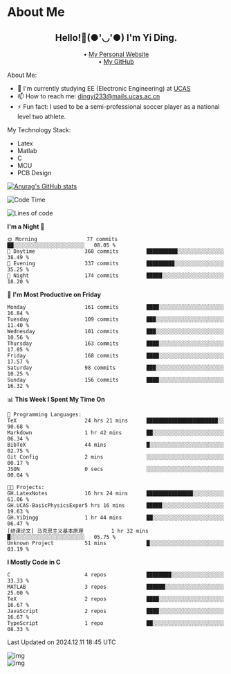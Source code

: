# About Me

<h2 style="text-align:center;"> Hello!👋(●'◡'●) I'm Yi Ding.</h2>

<div style="text-align:center;">
  • <a href="https://yidingg.github.io/YiDingg">My Personal Website</a><br>
  • <a href="https://github.com/YiDingg">My GitHub</a>
</div>

About Me:
- 🔭 I'm currently studying EE (Electronic Engineering) at [UCAS](https://www.ucas.ac.cn/)
- 📫 How to reach me: dingyi233@mails.ucas.ac.cn
- ⚡ Fun fact: I used to be a semi-professional soccer player as a national level two athlete.

My Technology Stack:
- Latex
- Matlab
- C
- MCU
- PCB Design

[![Anurag's GitHub stats](https://github-readme-stats.vercel.app/api?username=YiDingg)](https://github.com/anuraghazra/github-readme-stats)

<!--START_SECTION:waka-->
![Code Time](http://img.shields.io/badge/Code%20Time-815%20hrs%2038%20mins-blue)

![Lines of code](https://img.shields.io/badge/From%20Hello%20World%20I%27ve%20Written-625.2%20thousand%20lines%20of%20code-blue)

**I'm a Night 🦉** 

```text
🌞 Morning                77 commits          ██░░░░░░░░░░░░░░░░░░░░░░░   08.05 % 
🌆 Daytime                368 commits         ██████████░░░░░░░░░░░░░░░   38.49 % 
🌃 Evening                337 commits         █████████░░░░░░░░░░░░░░░░   35.25 % 
🌙 Night                  174 commits         █████░░░░░░░░░░░░░░░░░░░░   18.20 % 
```
📅 **I'm Most Productive on Friday** 

```text
Monday                   161 commits         ████░░░░░░░░░░░░░░░░░░░░░   16.84 % 
Tuesday                  109 commits         ███░░░░░░░░░░░░░░░░░░░░░░   11.40 % 
Wednesday                101 commits         ███░░░░░░░░░░░░░░░░░░░░░░   10.56 % 
Thursday                 163 commits         ████░░░░░░░░░░░░░░░░░░░░░   17.05 % 
Friday                   168 commits         ████░░░░░░░░░░░░░░░░░░░░░   17.57 % 
Saturday                 98 commits          ███░░░░░░░░░░░░░░░░░░░░░░   10.25 % 
Sunday                   156 commits         ████░░░░░░░░░░░░░░░░░░░░░   16.32 % 
```


📊 **This Week I Spent My Time On** 

```text
💬 Programming Languages: 
TeX                      24 hrs 21 mins      ███████████████████████░░   90.68 % 
Markdown                 1 hr 42 mins        ██░░░░░░░░░░░░░░░░░░░░░░░   06.34 % 
BibTeX                   44 mins             █░░░░░░░░░░░░░░░░░░░░░░░░   02.75 % 
Git Config               2 mins              ░░░░░░░░░░░░░░░░░░░░░░░░░   00.17 % 
JSON                     0 secs              ░░░░░░░░░░░░░░░░░░░░░░░░░   00.04 % 

🐱‍💻 Projects: 
GH.LatexNotes            16 hrs 24 mins      ███████████████░░░░░░░░░░   61.06 % 
GH.UCAS-BasicPhysicsExper5 hrs 16 mins       █████░░░░░░░░░░░░░░░░░░░░   19.63 % 
GH.YiDingg               1 hr 44 mins        ██░░░░░░░░░░░░░░░░░░░░░░░   06.47 % 
[结课论文] 马克思主义基本原理         1 hr 32 mins        █░░░░░░░░░░░░░░░░░░░░░░░░   05.75 % 
Unknown Project          51 mins             █░░░░░░░░░░░░░░░░░░░░░░░░   03.19 % 
```

**I Mostly Code in C** 

```text
C                        4 repos             ████████░░░░░░░░░░░░░░░░░   33.33 % 
MATLAB                   3 repos             ██████░░░░░░░░░░░░░░░░░░░   25.00 % 
TeX                      2 repos             ████░░░░░░░░░░░░░░░░░░░░░   16.67 % 
JavaScript               2 repos             ████░░░░░░░░░░░░░░░░░░░░░   16.67 % 
TypeScript               1 repo              ██░░░░░░░░░░░░░░░░░░░░░░░   08.33 % 
```




 Last Updated on 2024.12.11 18:45 UTC
<!--END_SECTION:waka-->

<!-- Coding activity over the last year -->
<div class='center'><img src='https://wakatime.com/share/@YiDingg/260601e0-8e46-41ab-9832-d4d0ae5fd0bd.svg' alt='img'/></div>

<!-- Languages over the last year -->
<div class='center'><img src='https://wakatime.com/share/@YiDingg/99546fa3-4cc3-4808-ab6e-13f38e27aba1.svg' alt='img'/></div>
